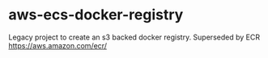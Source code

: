 # aws-ecs-docker-registry
Legacy project to create an s3 backed docker registry. Superseded by ECR https://aws.amazon.com/ecr/
